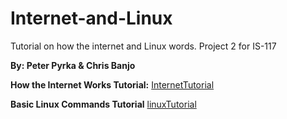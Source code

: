 # Internet-and-Linux
Tutorial on how the internet and Linux words. Project 2 for IS-117

**By: Peter Pyrka & Chris Banjo**

**How the Internet Works Tutorial:**
[InternetTutorial](https://github.com/ppyrka98/Internet-and-Linux/blob/master/internet.md)

**Basic Linux Commands Tutorial**
[linuxTutorial](https://github.com/ppyrka98/Internet-and-Linux/blob/master/Linux.md)

